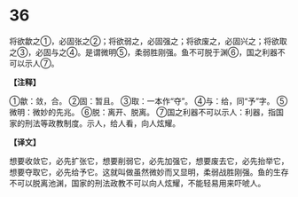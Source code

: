 # 36


将欲歙之①，必固张之②；将欲弱之，必固强之；将欲废之，必固兴之；将欲取之③，必固与之④。是谓微明⑤，柔弱胜刚强。鱼不可脱于渊⑥，国之利器不可以示人⑦。

**【注释】**

①歙：敛，合。
②固：暂且。
③取：一本作“夺”。
④与：给，同“予”字。
⑤微明：微妙的先兆。
⑥脱：离开、脱离。
⑦国之利器不可以示人：利器，指国家的刑法等政教制度。示人，给人看，向人炫耀。

**【译文】**

想要收敛它，必先扩张它，想要削弱它，必先加强它，想要废去它，必先抬举它，想要夺取它，必先给予它。这就叫做虽然微妙而又显明，柔弱战胜刚强。鱼的生存不可以脱离池渊，国家的刑法政教不可以向人炫耀，不能轻易用来吓唬人。
